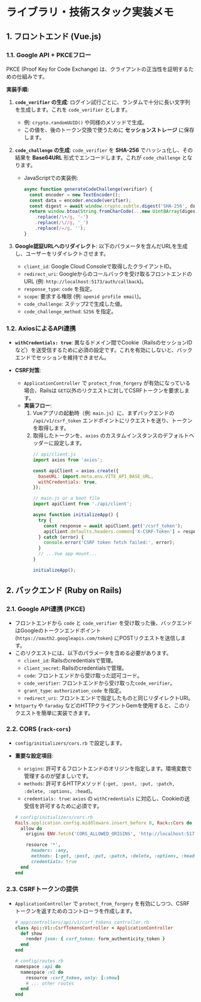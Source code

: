 # ライブラリ・技術スタック実装メモ

## 1. フロントエンド (Vue.js)

### 1.1. Google API + PKCEフロー

PKCE (Proof Key for Code Exchange) は、クライアントの正当性を証明するための仕組みです。

**実装手順:**

1.  **`code_verifier` の生成**: ログイン試行ごとに、ランダムで十分に長い文字列を生成します。これを `code_verifier` とします。
    - 例: `crypto.randomUUID()` や同様のメソッドで生成。
    - この値を、後のトークン交換で使うために **セッションストレージ** に保存します。

2.  **`code_challenge` の生成**: `code_verifier` を **SHA-256** でハッシュ化し、その結果を **Base64URL** 形式でエンコードします。これが `code_challenge` となります。
    - JavaScriptでの実装例:
      ```javascript
      async function generateCodeChallenge(verifier) {
        const encoder = new TextEncoder();
        const data = encoder.encode(verifier);
        const digest = await window.crypto.subtle.digest('SHA-256', data);
        return window.btoa(String.fromCharCode(...new Uint8Array(digest)))
          .replace(/\+/g, '-')
          .replace(/\//g, '_')
          .replace(/=/g, '');
      }
      ```

3.  **Google認証URLへのリダイレクト**: 以下のパラメータを含んだURLを生成し、ユーザーをリダイレクトさせます。
    - `client_id`: Google Cloud Consoleで取得したクライアントID。
    - `redirect_uri`: Googleからのコールバックを受け取るフロントエンドのURL (例: `http://localhost:5173/auth/callback`)。
    - `response_type`: `code` を指定。
    - `scope`: 要求する権限 (例: `openid profile email`)。
    - `code_challenge`: ステップ2で生成した値。
    - `code_challenge_method`: `S256` を指定。

### 1.2. AxiosによるAPI連携

- **`withCredentials: true`**: 異なるドメイン間でCookie（RailsのセッションIDなど）を送受信するために必須の設定です。これを有効にしないと、バックエンドでセッションを維持できません。

- **CSRF対策**: 
    - `ApplicationController` で `protect_from_forgery` が有効になっている場合、Railsは `GET`以外のリクエストに対してCSRFトークンを要求します。
    - **実装フロー**:
        1. Vueアプリの起動時（例: `main.js`）に、まずバックエンドの `/api/v1/csrf_token` エンドポイントにリクエストを送り、トークンを取得します。
        2. 取得したトークンを、`axios` のカスタムインスタンスのデフォルトヘッダーに設定します。
           ```javascript
           // api/client.js
           import axios from 'axios';

           const apiClient = axios.create({
             baseURL: import.meta.env.VITE_API_BASE_URL,
             withCredentials: true,
           });

           // main.js or a boot file
           import apiClient from './api/client';

           async function initializeApp() {
             try {
               const response = await apiClient.get('/csrf_token');
               apiClient.defaults.headers.common['X-CSRF-Token'] = response.data.csrf_token;
             } catch (error) {
               console.error('CSRF token fetch failed:', error);
             }
             // ...Vue app mount...
           }

           initializeApp();
           ```

## 2. バックエンド (Ruby on Rails)

### 2.1. Google API連携 (PKCE)

- フロントエンドから `code` と `code_verifier` を受け取った後、バックエンドはGoogleのトークンエンドポイント (`https://oauth2.googleapis.com/token`) にPOSTリクエストを送信します。
- このリクエストには、以下のパラメータを含める必要があります。
    - `client_id`: Railsのcredentialsで管理。
    - `client_secret`: Railsのcredentialsで管理。
    - `code`: フロントエンドから受け取った認可コード。
    - `code_verifier`: フロントエンドから受け取った`code_verifier`。
    - `grant_type`: `authorization_code` を指定。
    - `redirect_uri`: フロントエンドで指定したものと同じリダイレクトURI。
- `httparty` や `faraday` などのHTTPクライアントGemを使用すると、このリクエストを簡単に実装できます。

### 2.2. CORS (`rack-cors`)

- `config/initializers/cors.rb` で設定します。
- **重要な設定項目**:
    - `origins`: 許可するフロントエンドのオリジンを指定します。環境変数で管理するのが望ましいです。
    - `methods`: 許可するHTTPメソッド (`:get, :post, :put, :patch, :delete, :options, :head`)。
    - `credentials: true`: `axios` の `withCredentials` に対応し、Cookieの送受信を許可するために必須です。

    ```ruby
    # config/initializers/cors.rb
    Rails.application.config.middleware.insert_before 0, Rack::Cors do
      allow do
        origins ENV.fetch('CORS_ALLOWED_ORIGINS', 'http://localhost:5173') # 環境変数で管理

        resource '*',
          headers: :any,
          methods: [:get, :post, :put, :patch, :delete, :options, :head],
          credentials: true
      end
    end
    ```

### 2.3. CSRFトークンの提供

- `ApplicationController` で `protect_from_forgery` を有効にしつつ、CSRFトークンを返すためのコントローラを作成します。

    ```ruby
    # app/controllers/api/v1/csrf_tokens_controller.rb
    class Api::V1::CsrfTokensController < ApplicationController
      def show
        render json: { csrf_token: form_authenticity_token }
      end
    end

    # config/routes.rb
    namespace :api do
      namespace :v1 do
        resource :csrf_token, only: [:show]
        # ... other routes
      end
    end
    ```